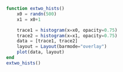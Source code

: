 ```julia
function extwo_hists()
    x0 = randn(500)
    x1 = x0+1

    trace1 = histogram(x=x0, opacity=0.75)
    trace2 = histogram(x=x1, opacity=0.75)
    data = [trace1, trace2]
    layout = Layout(barmode="overlay")
    plot(data, layout)
end
extwo_hists()
```


<div id="35c99df3-68a3-4f7d-9bf1-b48dcee3332e"></div>

<script>
   thediv = document.getElementById('35c99df3-68a3-4f7d-9bf1-b48dcee3332e');
var data = [{"type":"histogram","opacity":0.75,"x":[1.0850627362182128,0.9085062328146427,0.4040260972288262,-0.18869721707537182,0.1538307985153479,0.655085039464548,0.5111084735526067,-0.606208110009176,0.36688699285399834,0.11771967657436479,-0.8858137662942066,0.0871793528810996,0.837191990242869,-1.0477090081339544,1.8514432421390852,0.18681996746708826,1.1520061458586688,0.10247456738243284,1.2197118242844835,-0.5560293545445094,-2.3985248134553157,0.82679627867719,2.211705854137234,-0.6385195389670699,-0.2475394328587547,0.2557577665396117,0.18998276057372027,0.9105895094359201,-0.20379858602796297,1.0206330950567402,0.13963729644446024,1.5232884008606138,0.15424702144963523,0.4199703349970166,-1.3883151761974142,-0.2173880571488292,-0.7297285486675811,0.4691848906930482,-0.23542962142187748,0.8663570384578376,-1.6882307842530317,1.5461386611512613,1.349691336985028,0.7138327150712331,-1.9194825531373232,-0.518362460657236,-0.05221934133607043,-0.9048456665757646,1.405812004010434,-1.3094656260872175,0.624016406725932,1.3392825561898751,1.4286683768887494,-0.3068215703129451,-0.6292114921226996,-0.7517440200393487,-2.2858901606709847,1.275035671984222,0.1999503441836752,0.4306125181510111,-0.35899302213032974,-0.7624938242967592,1.1754829935453914,-0.21527183382126278,-0.09004954385651631,-1.4154938054593005,1.9945029579964204,0.4252197333756331,-0.4539855634194694,-0.6815962333894886,-1.6123052570714143,-0.23539446316391385,-0.25514787626419655,0.5056764005662034,1.3259209643635745,-0.07838324472518919,-0.4032133022885098,1.7928800255121948,0.203096637528277,0.5632387552643342,-0.8673095610309276,0.9675000239057873,0.20823269484791843,0.5865643604475006,-1.0067416704647272,-0.35246668453021973,0.16072514194098123,-0.3927047943828336,0.6520303638457448,-0.21369282689845376,-1.2119646634192869,-0.5748792488020059,0.135546863026444,1.7772082422601463,-0.9922697296270759,0.9119218514947217,-1.4460100091995924,1.263703418837601,1.0187635998008684,-0.6531759510962634,3.0140030006272407,-0.9450213766380839,0.29347624038275666,1.3502254012526334,1.3679084884506938,0.9445499708589116,-1.543033484715956,-0.7785512799803631,0.6789956232987339,-0.4873670249350257,-0.7118994871799434,-2.3005781676232138,0.33573689465627526,-0.8792734096342945,1.2649326203394526,1.4093716943377763,1.1444388439590538,-1.1835666842944073,0.6092115320286049,-0.33090729841074834,-0.9256266010547902,0.1311766906562403,0.4386958619089171,1.5432255064475724,1.0720969655356485,0.7817895720171248,-0.3292938252878815,1.571767547927447,-0.8284832863508539,-0.8978841050852551,0.017284873487511863,1.1326687707825946,-0.8760910054180006,-0.5835539213771572,-0.7721153089257254,-0.9956142582668034,0.39060033565049274,0.1282626275887776,-1.045057983224358,-0.788264434351497,1.2752439141978302,0.38719734006434026,0.6762635269467168,-0.33248050950637953,0.046372076600323275,0.8175105379218572,-0.636726076939561,-0.31044473358569247,1.7562295175764617,-1.0132731177723948,1.2884164415267279,1.0821239393411195,0.6829461882571465,-0.9458687097734539,-0.7166861329908127,-1.2280359780670824,-0.01742501765972692,-1.7026901803422647,0.7265589835013304,0.7359050961918928,-1.421949195989146,0.5749130928812655,-0.9795994304649204,1.1420032429033682,-1.5107199678053103,0.889091006231758,1.8058543059050043,-0.0689487987062192,0.02307280405102798,0.3966307492124512,0.5426212985582758,-1.7237048104308519,1.238028278399977,-1.3055411464315863,0.7799004069634885,0.6877757815116483,0.3221165204358921,0.150873068583552,-0.7580740585411343,1.157049030533962,-0.651468593079561,-1.2041376996499846,-0.7111089020496338,0.6457332869520818,-0.2321322105857525,1.203921435779817,-0.34891978687674546,-1.371802094398072,0.7960300205528869,-0.48682914474404604,0.20933189197988136,2.2747638331754834,0.6239028291112093,-0.0098528781649305,0.44608691705851394,-1.6482239115973738,0.509478253334929,-0.5343928330146239,1.1832277558102724,-1.202597934237926,-1.2783378505512886,0.2596736372105317,1.1167425694117494,1.565383861885237,-0.6830835884100198,-0.6598192126076051,-0.9303269116616354,-0.08240109527853282,-1.1248285640250864,-1.2927347483795373,0.6643151113362709,1.0984770339946406,-0.4923219138761166,0.5402516795814951,1.875093311388882,-1.1794602102248941,1.0484263015945376,0.658771216633227,0.6703448897577966,1.006882966865077,-0.8657992981710563,-0.33042263507423597,1.4364449975313347,-1.1366629530964116,-0.9273565043870695,-1.139125749149068,0.3669276434663011,-1.4844525728306106,1.4803062548495094,-1.3695640183519013,0.5268203348400622,1.1716521611896267,-0.955763940517349,-0.38359146958822304,-0.9187476619381496,-0.5768651194872685,2.092949192376352,1.1943223085216488,0.5232396153736321,-0.5341693163715241,-1.1955874029218496,-0.7511274618577575,0.44322168981999144,0.42683750997571585,0.18013476325417432,-0.6201237400747015,1.188515052816037,-1.6610774689305543,0.30449239504564124,1.9112034082444889,-0.5500205168032932,0.8603561166226443,0.147250741371766,0.5648383566989792,-2.2684972896094013,-0.6752191945038885,-1.4092607156186472,1.5222869222180702,-0.48577349264351044,0.653115240882398,-1.5483910159293972,-0.009568069732627119,1.8713647427839564,0.19158863464593806,-0.6590176426213605,1.4010328669229346,0.3848465054823879,-0.08807494770948195,0.3968108064115322,-0.9356860772349029,-0.9519857562632893,0.31725679352711117,-0.05004909260085956,1.183477026348445,-0.8227090917861222,-0.703381659470652,-1.1559169191126661,0.2622713243033832,0.1300893066051334,-0.4310951616430053,-1.0781699761251873,-0.13463579102820594,-0.4670444493359421,-0.8035969768761968,-0.9634291354810098,-1.6218708446570997,0.19729501954056208,1.2682118122228339,-0.5269863032290796,0.3601161733492823,-0.4276210091951379,0.030287021847941405,1.42288885163925,-0.04409707372730927,0.24123477193448314,-0.9862127447679672,-0.16448401453656514,-0.7849689039677799,1.000077455180349,-2.1855694413853834,-0.6527286130823318,0.6207785675710795,1.0830705475116604,0.41129336126778604,1.2881607766474419,1.7549272406942564,-0.15158894133933737,0.003320826079055674,0.09882181529680643,0.6266400307657469,0.9776654496840322,-0.18958696254530027,-1.1798961948236697,-0.33281961723403053,0.34500541018902486,1.8040801346141462,-0.3409336627241699,0.5601930020308645,-0.9202448854979894,1.1843181622664192,-1.7588739427454942,1.2157908911490045,1.041245873862766,-0.16997795578134192,-0.30436355002112503,1.1632162185099586,0.531086271150076,0.8773374934808624,0.6662416885438489,1.3099645368468185,1.5102518327348513,-0.455262647632961,-0.5627149303602756,0.9850275005952431,-0.713077351414189,-0.35369945788728696,1.6446501230426955,0.23899220056171497,-1.3008240299408476,-0.8210191849507046,-0.31637446650057593,0.9816861342201488,0.15837867784179477,1.7503035290752051,-0.1573309914650639,1.1056474667216094,-2.9366100546716307,1.9624009883088995,0.9864920938769914,0.30196873732076324,0.15695137269816092,-0.8118577118425335,-1.1968978053054382,0.28768700264701197,2.80246594759135,-0.09392153031806967,-0.25629675132117913,-0.9903628660461541,0.20195855306083152,-2.131509176262547,-0.10093523451617657,-0.5651737434135025,2.0264980301618243,0.835792460684332,-0.4608285407995521,-0.9295340008157802,-1.266329111842515,1.127625978761716,0.34425723231502586,1.6671763320444877,-1.35036495708953,0.03762546468206514,1.0562090581929382,1.1954249045179839,1.0194625923492462,0.3166281789343196,1.3318265234428974,-0.9607067958459141,-0.30931102018228696,0.6005345578491198,-1.953399520977995,1.0799526309079348,0.4597294426642454,0.24339430321524477,1.0004544980648244,0.6969380318539353,-0.3155859532108812,0.7141015691540389,0.3025356877604122,-1.0035200780733975,1.825061621896398,-1.2917908426575564,-0.34348704173934974,-2.003553209050708,1.127771962337785,-0.30799938306427754,-1.5866311457075164,0.10605096377080232,0.37380535793243985,0.8493880680986198,0.06945129984276456,2.5212506587896026,1.3959878982127683,-1.793486314206635,0.49880677788200767,1.7567589881092858,0.6368824514207105,0.5468885535471834,-0.6203598871702469,-0.4079686298143494,-0.2955638390336354,-1.2630403192678608,0.16171276385226444,-1.5217018340476856,-1.9540918343468328,-0.3890669070280021,0.11095122004154455,-0.0009358876898812215,-0.3797912668409203,1.5038827331298463,0.9146999480561614,2.053744671562125,1.132458021121059,-1.5707058807484402,-1.9706477412524768,0.6032663431938099,-0.37423547413059827,-2.3568393110098125,-0.7583081420438998,1.732294243457927,0.16960889175862598,0.6360178470470462,-1.7761521939587899,-0.689815679426373,-1.0205387415889808,-0.6946861384041756,0.74759056115463,-1.6007449565663245,1.2277280468794984,0.4254610567835744,1.3695059255622544,-1.7723793143570399,1.2227250047396783,-0.07123816335129611,-2.555531501381505,-0.23256121700121218,-1.5031452674188288,-0.5363216672155479,0.13181418068096612,1.0011321255604102,0.5516214502931662,1.2355587010969753,-0.7445837815622239,1.672885229946477,-0.49408307802407364,-1.7125272516056462,0.8198299264499534,-1.1764131840912069,0.23489871248610453,0.2894237208919679,-2.045260979426132,-0.5230837091911757,-0.7549621972529772,-2.049623137162948,-0.6719130478256838,-0.32348385161675,1.6950209157062899,-0.6197399974879956,-0.07907553992093734,1.8797788235640784,0.8753466466257647,-0.5431373108355363,1.2830080191068398,0.23739355342140975,-0.867704094887588,0.17215576116474243,0.5710478284814581,-1.1242652967103188,-0.855637245976146,0.7488936219334068,-0.3138585490888977,-0.8099247086340674,-0.08911177788416215,-1.2703749763306538,-0.608660965021687,-0.5006231738545349,-0.6495571748253545,-1.4138638595751423,0.781958722055371,0.522504051126726,0.05377289584073167,1.9858252462168766,0.019728876110003096,0.8312448455533896,0.05746865640477103,-0.9805535238842757,1.4847751998899428,2.6882549279154193,0.9854057348859075,1.1877635662341572]},{"type":"histogram","opacity":0.75,"x":[2.085062736218213,1.9085062328146427,1.4040260972288263,0.8113027829246282,1.153830798515348,1.655085039464548,1.5111084735526066,0.39379188999082404,1.3668869928539984,1.1177196765743649,0.1141862337057934,1.0871793528810996,1.837191990242869,-0.0477090081339544,2.8514432421390854,1.1868199674670883,2.152006145858669,1.1024745673824328,2.2197118242844835,0.4439706454554906,-1.3985248134553157,1.82679627867719,3.211705854137234,0.3614804610329301,0.7524605671412453,1.2557577665396118,1.1899827605737203,1.91058950943592,0.796201413972037,2.0206330950567404,1.1396372964444603,2.523288400860614,1.1542470214496352,1.4199703349970165,-0.3883151761974142,0.7826119428511709,0.2702714513324189,1.4691848906930483,0.7645703785781225,1.8663570384578376,-0.6882307842530317,2.5461386611512613,2.3496913369850283,1.7138327150712331,-0.9194825531373232,0.481637539342764,0.9477806586639296,0.0951543334242354,2.405812004010434,-0.3094656260872175,1.624016406725932,2.3392825561898754,2.4286683768887496,0.6931784296870549,0.37078850787730044,0.2482559799606513,-1.2858901606709847,2.275035671984222,1.1999503441836752,1.430612518151011,0.6410069778696703,0.23750617570324084,2.1754829935453914,0.7847281661787372,0.9099504561434837,-0.4154938054593005,2.9945029579964206,1.4252197333756331,0.5460144365805306,0.3184037666105114,-0.6123052570714143,0.7646055368360861,0.7448521237358035,1.5056764005662036,2.3259209643635748,0.9216167552748108,0.5967866977114902,2.792880025512195,1.203096637528277,1.5632387552643343,0.1326904389690724,1.9675000239057874,1.2082326948479185,1.5865643604475006,-0.006741670464727179,0.6475333154697802,1.1607251419409812,0.6072952056171663,1.6520303638457448,0.7863071731015463,-0.21196466341928688,0.4251207511979941,1.135546863026444,2.777208242260146,0.007730270372924064,1.9119218514947218,-0.44601000919959244,2.263703418837601,2.0187635998008684,0.34682404890373664,4.014003000627241,0.05497862336191606,1.2934762403827567,2.3502254012526334,2.367908488450694,1.9445499708589116,-0.5430334847159559,0.2214487200196369,1.678995623298734,0.5126329750649743,0.28810051282005655,-1.3005781676232138,1.3357368946562753,0.12072659036570554,2.2649326203394526,2.4093716943377763,2.144438843959054,-0.18356668429440726,1.609211532028605,0.6690927015892516,0.07437339894520978,1.1311766906562404,1.4386958619089172,2.5432255064475724,2.0720969655356485,1.7817895720171248,0.6707061747121186,2.571767547927447,0.1715167136491461,0.10211589491474493,1.017284873487512,2.132668770782595,0.12390899458199944,0.4164460786228428,0.22788469107427456,0.004385741733196613,1.3906003356504928,1.1282626275887777,-0.045057983224358056,0.21173556564850304,2.27524391419783,1.3871973400643403,1.6762635269467168,0.6675194904936205,1.0463720766003233,1.8175105379218572,0.36327392306043904,0.6895552664143075,2.756229517576462,-0.013273117772394816,2.288416441526728,2.0821239393411197,1.6829461882571466,0.05413129022654606,0.28331386700918726,-0.22803597806708242,0.9825749823402731,-0.7026901803422647,1.7265589835013304,1.735905096191893,-0.42194919598914593,1.5749130928812654,0.020400569535079627,2.1420032429033684,-0.5107199678053103,1.8890910062317579,2.8058543059050045,0.9310512012937808,1.023072804051028,1.3966307492124512,1.542621298558276,-0.7237048104308519,2.2380282783999768,-0.30554114643158625,1.7799004069634885,1.6877757815116483,1.322116520435892,1.150873068583552,0.2419259414588657,2.157049030533962,0.34853140692043905,-0.20413769964998463,0.28889109795036616,1.6457332869520818,0.7678677894142475,2.203921435779817,0.6510802131232545,-0.371802094398072,1.796030020552887,0.513170855255954,1.2093318919798814,3.2747638331754834,1.6239028291112092,0.9901471218350695,1.446086917058514,-0.6482239115973738,1.5094782533349291,0.4656071669853761,2.1832277558102726,-0.20259793423792605,-0.27833785055128857,1.2596736372105317,2.116742569411749,2.5653838618852367,0.3169164115899802,0.3401807873923949,0.06967308833836461,0.9175989047214672,-0.12482856402508635,-0.2927347483795373,1.6643151113362709,2.098477033994641,0.5076780861238834,1.5402516795814951,2.875093311388882,-0.1794602102248941,2.048426301594538,1.6587712166332271,1.6703448897577966,2.006882966865077,0.13420070182894372,0.669577364925764,2.4364449975313347,-0.13666295309641163,0.07264349561293049,-0.13912574914906806,1.3669276434663011,-0.4844525728306106,2.480306254849509,-0.36956401835190134,1.5268203348400622,2.171652161189627,0.04423605948265097,0.616408530411777,0.0812523380618504,0.4231348805127315,3.092949192376352,2.194322308521649,1.523239615373632,0.4658306836284759,-0.19558740292184962,0.24887253814224253,1.4432216898199914,1.4268375099757158,1.1801347632541743,0.3798762599252985,2.188515052816037,-0.6610774689305543,1.3044923950456413,2.911203408244489,0.4499794831967068,1.8603561166226443,1.147250741371766,1.5648383566989792,-1.2684972896094013,0.32478080549611155,-0.4092607156186472,2.52228692221807,0.5142265073564896,1.6531152408823981,-0.5483910159293972,0.9904319302673729,2.8713647427839564,1.1915886346459381,0.34098235737863947,2.4010328669229346,1.384846505482388,0.911925052290518,1.396810806411532,0.06431392276509706,0.048014243736710704,1.3172567935271111,0.9499509073991405,2.183477026348445,0.17729090821387783,0.296618340529348,-0.15591691911266614,1.2622713243033832,1.1300893066051334,0.5689048383569947,-0.07816997612518728,0.8653642089717941,0.532955550664058,0.1964030231238032,0.036570864518990165,-0.6218708446570997,1.197295019540562,2.268211812222834,0.4730136967709204,1.3601161733492824,0.5723789908048621,1.0302870218479414,2.42288885163925,0.9559029262726907,1.2412347719344832,0.013787255232032836,0.8355159854634349,0.21503109603222015,2.000077455180349,-1.1855694413853834,0.34727138691766823,1.6207785675710795,2.08307054751166,1.411293361267786,2.288160776647442,2.7549272406942564,0.8484110586606626,1.0033208260790556,1.0988218152968063,1.626640030765747,1.9776654496840322,0.8104130374546997,-0.1798961948236697,0.6671803827659695,1.345005410189025,2.8040801346141464,0.6590663372758301,1.5601930020308645,0.07975511450201056,2.184318162266419,-0.7588739427454942,2.2157908911490045,2.041245873862766,0.8300220442186581,0.695636449978875,2.163216218509959,1.531086271150076,1.8773374934808624,1.666241688543849,2.3099645368468185,2.510251832734851,0.544737352367039,0.43728506963972436,1.9850275005952431,0.28692264858581096,0.646300542112713,2.6446501230426955,1.2389922005617149,-0.30082402994084756,0.17898081504929542,0.6836255334994241,1.9816861342201488,1.1583786778417948,2.750303529075205,0.8426690085349361,2.105647466721609,-1.9366100546716307,2.9624009883088993,1.9864920938769914,1.3019687373207631,1.1569513726981608,0.18814228815746648,-0.1968978053054382,1.287687002647012,3.80246594759135,0.9060784696819303,0.7437032486788209,0.009637133953845911,1.2019585530608314,-1.131509176262547,0.8990647654838234,0.43482625658649754,3.0264980301618243,1.835792460684332,0.539171459200448,0.07046599918421981,-0.26632911184251506,2.127625978761716,1.344257232315026,2.6671763320444875,-0.35036495708952997,1.037625464682065,2.0562090581929384,2.195424904517984,2.019462592349246,1.3166281789343195,2.3318265234428974,0.03929320415408588,0.690688979817713,1.60053455784912,-0.9533995209779951,2.079952630907935,1.4597294426642455,1.2433943032152448,2.0004544980648244,1.6969380318539353,0.6844140467891189,1.7141015691540389,1.3025356877604122,-0.0035200780733974923,2.825061621896398,-0.2917908426575564,0.6565129582606503,-1.003553209050708,2.127771962337785,0.6920006169357225,-0.5866311457075164,1.1060509637708023,1.3738053579324399,1.8493880680986199,1.0694512998427645,3.5212506587896026,2.395987898212768,-0.7934863142066351,1.4988067778820078,2.7567589881092855,1.6368824514207105,1.5468885535471832,0.3796401128297531,0.5920313701856506,0.7044361609663645,-0.26304031926786076,1.1617127638522644,-0.5217018340476856,-0.9540918343468328,0.6109330929719978,1.1109512200415446,0.9990641123101188,0.6202087331590798,2.5038827331298465,1.9146999480561613,3.053744671562125,2.1324580211210593,-0.5707058807484402,-0.9706477412524768,1.60326634319381,0.6257645258694018,-1.3568393110098125,0.24169185795610015,2.732294243457927,1.169608891758626,1.6360178470470461,-0.7761521939587899,0.310184320573627,-0.020538741588980836,0.3053138615958244,1.74759056115463,-0.6007449565663245,2.2277280468794984,1.4254610567835744,2.3695059255622546,-0.7723793143570399,2.2227250047396785,0.9287618366487039,-1.555531501381505,0.7674387829987879,-0.5031452674188288,0.46367833278445214,1.131814180680966,2.00113212556041,1.5516214502931662,2.2355587010969753,0.25541621843777607,2.672885229946477,0.5059169219759263,-0.7125272516056462,1.8198299264499536,-0.17641318409120688,1.2348987124861046,1.2894237208919679,-1.045260979426132,0.47691629080882425,0.2450378027470228,-1.049623137162948,0.32808695217431616,0.67651614838325,2.69502091570629,0.3802600025120044,0.9209244600790627,2.879778823564078,1.8753466466257647,0.4568626891644637,2.28300801910684,1.2373935534214098,0.13229590511241196,1.1721557611647424,1.5710478284814582,-0.12426529671031883,0.144362754023854,1.7488936219334068,0.6861414509111023,0.1900752913659326,0.9108882221158379,-0.27037497633065377,0.391339034978313,0.4993768261454651,0.35044282517464553,-0.41386385957514227,1.781958722055371,1.522504051126726,1.0537728958407317,2.9858252462168764,1.0197288761100032,1.8312448455533896,1.057468656404771,0.019446476115724254,2.4847751998899428,3.6882549279154193,1.9854057348859075,2.1877635662341572]}]
var layout = {"barmode":"overlay","margin":{"r":50,"l":50,"b":50,"t":60}}

Plotly.plot(thediv, data,  layout, {showLink: false});

 </script>



